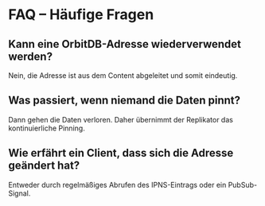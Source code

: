# FAQ – Häufige Fragen

## Kann eine OrbitDB-Adresse wiederverwendet werden?

Nein, die Adresse ist aus dem Content abgeleitet und somit eindeutig.

## Was passiert, wenn niemand die Daten pinnt?

Dann gehen die Daten verloren. Daher übernimmt der Replikator das kontinuierliche Pinning.

## Wie erfährt ein Client, dass sich die Adresse geändert hat?

Entweder durch regelmäßiges Abrufen des IPNS-Eintrags oder ein PubSub-Signal.
